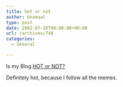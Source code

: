 ```yaml
---
title: hot or not
author: Unxmaal
type: post
date: 2002-07-26T00:00:00+00:00
url: /archives/740
categories:
  - General

---
```

Is my Blog [HOT or NOT?][1]

Definitely hot, because I follow all the memes.

 [1]: http://blog.hotornot.com/r/?eid=BYH&key=VLJG